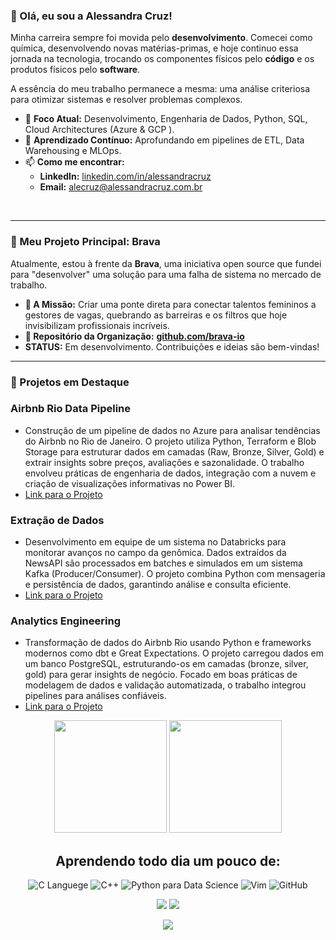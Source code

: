 ### :sunflower: Olá, eu sou a Alessandra Cruz!

Minha carreira sempre foi movida pelo **desenvolvimento**. Comecei como química, desenvolvendo novas matérias-primas, e hoje continuo essa jornada na tecnologia, trocando os componentes físicos pelo **código** e os produtos físicos pelo **software**.

A essência do meu trabalho permanece a mesma: uma análise criteriosa para otimizar sistemas e resolver problemas complexos.

- 🔭 **Foco Atual:** Desenvolvimento, Engenharia de Dados, Python, SQL, Cloud Architectures (Azure & GCP ).
- 🌱 **Aprendizado Contínuo:** Aprofundando em pipelines de ETL, Data Warehousing e MLOps.
- 📫 **Como me encontrar:**
  - **LinkedIn:** [linkedin.com/in/alessandracruz](https://www.linkedin.com/in/alessandracruz/ )
  - **Email:** alecruz@alessandracruz.com.br

<br clear="left"/>

---

### 🚀 Meu Projeto Principal: Brava

Atualmente, estou à frente da **Brava**, uma iniciativa open source que fundei para "desenvolver" uma solução para uma falha de sistema no mercado de trabalho.

- **🎯 A Missão:** Criar uma ponte direta para conectar talentos femininos a gestores de vagas, quebrando as barreiras e os filtros que hoje invisibilizam profissionais incríveis.
- **🔗 Repositório da Organização:** [**github.com/brava-io**](https://github.com/brava-io )
- **STATUS:** Em desenvolvimento. Contribuições e ideias são bem-vindas!

---

### 💼 Projetos em Destaque

### **Airbnb Rio Data Pipeline**
- Construção de um pipeline de dados no Azure para analisar tendências do Airbnb no Rio de Janeiro. O projeto utiliza Python, Terraform e Blob Storage para estruturar dados em camadas (Raw, Bronze, Silver, Gold) e extrair insights sobre preços, avaliações e sazonalidade. O trabalho envolveu práticas de engenharia de dados, integração com a nuvem e criação de visualizações informativas no Power BI.
- [Link para o Projeto](https://github.com/alessandracruz/AirbnbRioDataPipeline)

### **Extração de Dados**
- Desenvolvimento em equipe de um sistema no Databricks para monitorar avanços no campo da genômica. Dados extraídos da NewsAPI são processados em batches e simulados em um sistema Kafka (Producer/Consumer). O projeto combina Python com mensageria e persistência de dados, garantindo análise e consulta eficiente.
- [Link para o Projeto](https://github.com/alessandracruz/ExtracaoDeDados)

### **Analytics Engineering**
- Transformação de dados do Airbnb Rio usando Python e frameworks modernos como dbt e Great Expectations. O projeto carregou dados em um banco PostgreSQL, estruturando-os em camadas (bronze, silver, gold) para gerar insights de negócio. Focado em boas práticas de modelagem de dados e validação automatizada, o trabalho integrou pipelines para análises confiáveis.
- [Link para o Projeto](https://github.com/alessandracruz/AnalyticsEngineering)
  

<!-- GITHUB STATUS -->
<div align="center">
<img height="180em" src="https://github-readme-stats.vercel.app/api/?username=alessandracruz&show_icons=true&theme=dark&include_all_commits=true&count_private=true"/>
<img height="180em" src="https://github-readme-stats.vercel.app/api/top-langs/?username=alessandracruz&layout=compact&langs_count=10&theme=dark"/>
 
<!-- TEMAS: dark, radical, merko, gruvbox, tokyonight, onedark, cobalt, synthwave, highcontrast, dracula>

<!-- TECNOLOGIAS -->
<div align="center">
 
## Aprendendo todo dia um pouco de:

![C Languege](https://img.shields.io/badge/C-00599C?style=for-the-badge&logo=c&logoColor=white)
![C++](https://img.shields.io/badge/C%2B%2B-00599C?style=for-the-badge&logo=c%2B%2B&logoColor=white)
![Python para Data Science](https://img.shields.io/badge/Python-FFD43B?style=for-the-badge&logo=python&logoColor=blue)
![Vim](https://img.shields.io/badge/VIM-%2311AB00.svg?&style=for-the-badge&logo=vim&logoColor=white)
![GitHub](https://img.shields.io/badge/GitHub-100000?style=for-the-badge&logo=github&logoColor=white)

</div>

<!-- REDES SOCIAIS -->
<div align="center">
<a href="https://instagram.com/alessaccruz" target="_blank"><img src="https://img.shields.io/badge/-Instagram-%23E4405F?style=for-the-badge&logo=instagram&logoColor=white" target="_blank"></a>
<a href="https://www.linkedin.com/in/alessandraccruz/" target="_blank"><img src="https://img.shields.io/badge/-LinkedIn-%230077B5?style=for-the-badge&logo=linkedin&logoColor=white" target="_blank"></a>

 ![](https://visitor-badge.glitch.me/badge?page_id=alessandracruz)
